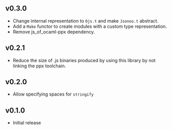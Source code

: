 ## v0.3.0

- Change internal representation to `Ojs.t` and make `Jsonoo.t` abstract.
- Add a `Make` functor to create modules with a custom type representation.
- Remove js_of_ocaml-ppx dependency.

## v0.2.1

- Reduce the size of .js binaries produced by using this library by not linking
  the ppx toolchain.

## v0.2.0

- Allow specifying spaces for `stringify`

## v0.1.0

- Initial release
